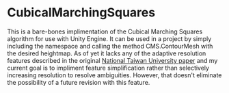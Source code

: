 # CubicalMarchingSquares
This is a bare-bones implimentation of the Cubical Marching Squares algorithm for use with Unity Engine. It can be used in a project by simply including the namespace and calling the method CMS.ContourMesh with the desired heightmap. As of yet it lacks any of the adaptive resolution features described in the original [National Taiwan University paper](https://graphics.cmlab.csie.ntu.edu.tw/CMS/) and my current goal is to impliment feature simplification rather than selectively increasing resolution to resolve ambiguities. However, that doesn't eliminate the possibility of a future revision with this
feature.
